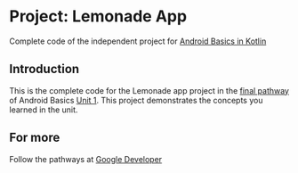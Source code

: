 Project: Lemonade App
==================================

Complete code of the independent project for [Android Basics in Kotlin](https://developer.android.com/courses/android-basics-kotlin/course)

Introduction
------------

This is the complete code for the Lemonade app project in the [final pathway](https://developer.android.com/courses/pathways/android-basics-kotlin-four) of Android Basics [Unit 1](https://developer.android.com/courses/android-basics-kotlin/unit-1). This project demonstrates the concepts you learned in the unit.

For more
--------------

Follow the pathways at [Google Developer](https://developers.google.com/learn/pathways)
